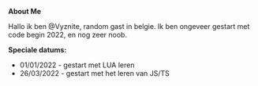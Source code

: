 **About Me**

Hallo ik ben @Vyznite, random gast in belgie.
Ik ben ongeveer gestart met code begin 2022, en nog zeer noob.



**Speciale datums:**
- 01/01/2022 - gestart met LUA leren
- 26/03/2022 - gestart met het leren van JS/TS

